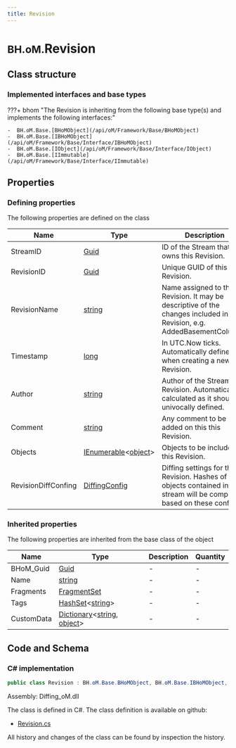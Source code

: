 ```yaml
---
title: Revision
---
```


# <small>BH.oM.</small>**Revision**



## Class structure

### Implemented interfaces and base types

???+ bhom "The Revision is inheriting from the following base type(s) and implements the following interfaces:"

    -  BH.oM.Base.[BHoMObject](/api/oM/Framework/Base/BHoMObject)
    -  BH.oM.Base.[IBHoMObject](/api/oM/Framework/Base/Interface/IBHoMObject)
    -  BH.oM.Base.[IObject](/api/oM/Framework/Base/Interface/IObject)
    -  BH.oM.Base.[IImmutable](/api/oM/Framework/Base/Interface/IImmutable)


## Properties



### Defining properties

The following properties are defined on the class

| Name             | Type             | Description      | Quantity         |
|------------------|------------------|------------------|------------------|
| StreamID | [Guid](https://learn.microsoft.com/en-us/dotnet/api/System.Guid?view=netstandard-2.0) | ID of the Stream that owns this Revision. | - |
| RevisionID | [Guid](https://learn.microsoft.com/en-us/dotnet/api/System.Guid?view=netstandard-2.0) | Unique GUID of this Revision. | - |
| RevisionName | [string](https://learn.microsoft.com/en-us/dotnet/api/System.String?view=netstandard-2.0) | Name assigned to this Revision. It may be descriptive of the changes included in this Revision, e.g. AddedBasementColumns. | - |
| Timestamp | [long](https://learn.microsoft.com/en-us/dotnet/api/System.Int64?view=netstandard-2.0) | In UTC.Now ticks. Automatically defined when creating a new Revision. | - |
| Author | [string](https://learn.microsoft.com/en-us/dotnet/api/System.String?view=netstandard-2.0) | Author of the Stream Revision. Automatically calculated as it should be univocally defined. | - |
| Comment | [string](https://learn.microsoft.com/en-us/dotnet/api/System.String?view=netstandard-2.0) | Any comment to be added on this this Revision. | - |
| Objects | [IEnumerable](https://learn.microsoft.com/en-us/dotnet/api/System.Collections.Generic.IEnumerable-1?view=netstandard-2.0)&lt;[object](https://learn.microsoft.com/en-us/dotnet/api/System.Object?view=netstandard-2.0)&gt; | Objects to be included in this Revision. | - |
| RevisionDiffConfing | [DiffingConfig](/api/oM/Framework/Diffing/DiffingConfig) | Diffing settings for this Revision. Hashes of objects contained in this stream will be computed based on these configs. | - |


### Inherited properties
The following properties are inherited from the base class of the object

| Name             | Type             | Description      | Quantity         |
|------------------|------------------|------------------|------------------|
| BHoM_Guid | [Guid](https://learn.microsoft.com/en-us/dotnet/api/System.Guid?view=netstandard-2.0) | - | - |
| Name | [string](https://learn.microsoft.com/en-us/dotnet/api/System.String?view=netstandard-2.0) | - | - |
| Fragments | [FragmentSet](/api/oM/Framework/Base/FragmentSet) | - | - |
| Tags | [HashSet](https://learn.microsoft.com/en-us/dotnet/api/System.Collections.Generic.HashSet-1?view=netstandard-2.0)&lt;[string](https://learn.microsoft.com/en-us/dotnet/api/System.String?view=netstandard-2.0)&gt; | - | - |
| CustomData | [Dictionary](https://learn.microsoft.com/en-us/dotnet/api/System.Collections.Generic.Dictionary-2?view=netstandard-2.0)&lt;[string](https://learn.microsoft.com/en-us/dotnet/api/System.String?view=netstandard-2.0), [object](https://learn.microsoft.com/en-us/dotnet/api/System.Object?view=netstandard-2.0)&gt; | - | - |


## Code and Schema

### C# implementation

``` C# title="C#"
public class Revision : BH.oM.Base.BHoMObject, BH.oM.Base.IBHoMObject, BH.oM.Base.IObject, BH.oM.Base.IImmutable
```

Assembly: Diffing_oM.dll

The class is defined in C#. The class definition is available on github:

- [Revision.cs](https://github.com/BHoM/BHoM/blob/develop/Diffing_oM/Revision.cs)

All history and changes of the class can be found by inspection the history.
